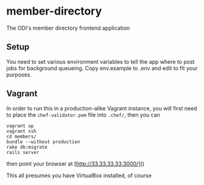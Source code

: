 member-directory
================

The ODI's member directory frontend application

Setup
-----

You need to set various environment variables to tell the app where to post jobs for background queueing. Copy env.example to .env and edit to fit your purposes.

Vagrant
-------

In order to run this in a production-alike Vagrant instance, you will first need to place the ```chef-validator.pem``` file into ```.chef/```, then you can

    vagrant up
    vagrant ssh
    cd members/
    bundle --without production
    rake db:migrate
    rails server

then point your browser at [http://33.33.33.33:3000/]()

This all presumes you have VirtualBox installed, of course